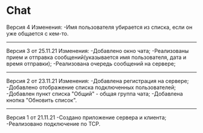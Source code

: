 # Chat
Версия 4
Изменения:
-Имя пользователя убирается из списка, если он уже общается с кем-то.
____
Версия 3 от 25.11.21
Изменения:
-Добавлено окно чата;
-Реализованы прием и отправка сообщений(указывается имя пользователя, дата и время отправки);
-Реализована очередь сообщений на сервере;
____
Версия 2 от 23.11.21
Изменения: 
-Добавлена регистрация на сервере;
-Добавлено отображение списка подключенных пользователей;
-Добавлен пункт списка "Общий" - общая группа чата;
-Добавлена кнопка "Обновить список".
____
Версия 1 от 21.11.21
-Создано приложение сервера и клиента;
-Реализовано подключение по TCP.
